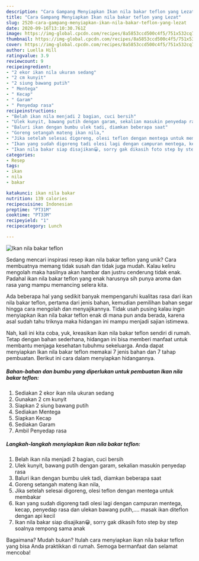 ```yaml
---
description: "Cara Gampang Menyiapkan Ikan nila bakar teflon yang Lezat"
title: "Cara Gampang Menyiapkan Ikan nila bakar teflon yang Lezat"
slug: 2520-cara-gampang-menyiapkan-ikan-nila-bakar-teflon-yang-lezat
date: 2020-09-16T13:10:30.761Z
image: https://img-global.cpcdn.com/recipes/8a5853ccd500c4f5/751x532cq70/ikan-nila-bakar-teflon-foto-resep-utama.jpg
thumbnail: https://img-global.cpcdn.com/recipes/8a5853ccd500c4f5/751x532cq70/ikan-nila-bakar-teflon-foto-resep-utama.jpg
cover: https://img-global.cpcdn.com/recipes/8a5853ccd500c4f5/751x532cq70/ikan-nila-bakar-teflon-foto-resep-utama.jpg
author: Luella Hill
ratingvalue: 3.9
reviewcount: 9
recipeingredient:
- "2 ekor ikan nila ukuran sedang"
- "2 cm kunyit"
- "2 siung bawang putih"
- " Mentega"
- " Kecap"
- " Garam"
- " Penyedap rasa"
recipeinstructions:
- "Belah ikan nila menjadi 2 bagian, cuci bersih"
- "Ulek kunyit, bawang putih dengan garam, sekalian masukin penyedap rasa"
- "Baluri ikan dengan bumbu ulek tadi, diamkan beberapa saat"
- "Goreng setangah mateng ikan nila,"
- "Jika setelah selesai digoreng, olesi teflon dengan mentega untuk membakar"
- "Ikan yang sudah digoreng tadi olesi lagi dengan campuran mentega, kecap, penyedap rasa dan ulekan bawang putih,.... masak ikan diteflon dengan api kecil"
- "Ikan nila bakar siap disajikan😀, sorry gak dikasih foto step by step soalnya rempong sama anak"
categories:
- Resep
tags:
- ikan
- nila
- bakar

katakunci: ikan nila bakar 
nutrition: 139 calories
recipecuisine: Indonesian
preptime: "PT31M"
cooktime: "PT33M"
recipeyield: "1"
recipecategory: Lunch

---
```



![Ikan nila bakar teflon](https://img-global.cpcdn.com/recipes/8a5853ccd500c4f5/751x532cq70/ikan-nila-bakar-teflon-foto-resep-utama.jpg)

Sedang mencari inspirasi resep ikan nila bakar teflon yang unik? Cara membuatnya memang tidak susah dan tidak juga mudah. Kalau keliru mengolah maka hasilnya akan hambar dan justru cenderung tidak enak. Padahal ikan nila bakar teflon yang enak harusnya sih punya aroma dan rasa yang mampu memancing selera kita.



Ada beberapa hal yang sedikit banyak mempengaruhi kualitas rasa dari ikan nila bakar teflon, pertama dari jenis bahan, kemudian pemilihan bahan segar hingga cara mengolah dan menyajikannya. Tidak usah pusing kalau ingin menyiapkan ikan nila bakar teflon enak di mana pun anda berada, karena asal sudah tahu triknya maka hidangan ini mampu menjadi sajian istimewa.


Nah, kali ini kita coba, yuk, kreasikan ikan nila bakar teflon sendiri di rumah. Tetap dengan bahan sederhana, hidangan ini bisa memberi manfaat untuk membantu menjaga kesehatan tubuhmu sekeluarga. Anda dapat menyiapkan Ikan nila bakar teflon memakai 7 jenis bahan dan 7 tahap pembuatan. Berikut ini cara dalam menyiapkan hidangannya.

<!--inarticleads1-->

##### Bahan-bahan dan bumbu yang diperlukan untuk pembuatan Ikan nila bakar teflon:

1. Sediakan 2 ekor ikan nila ukuran sedang
1. Gunakan 2 cm kunyit
1. Siapkan 2 siung bawang putih
1. Sediakan  Mentega
1. Siapkan  Kecap
1. Sediakan  Garam
1. Ambil  Penyedap rasa




<!--inarticleads2-->

##### Langkah-langkah menyiapkan Ikan nila bakar teflon:

1. Belah ikan nila menjadi 2 bagian, cuci bersih
1. Ulek kunyit, bawang putih dengan garam, sekalian masukin penyedap rasa
1. Baluri ikan dengan bumbu ulek tadi, diamkan beberapa saat
1. Goreng setangah mateng ikan nila,
1. Jika setelah selesai digoreng, olesi teflon dengan mentega untuk membakar
1. Ikan yang sudah digoreng tadi olesi lagi dengan campuran mentega, kecap, penyedap rasa dan ulekan bawang putih,.... masak ikan diteflon dengan api kecil
1. Ikan nila bakar siap disajikan😀, sorry gak dikasih foto step by step soalnya rempong sama anak




Bagaimana? Mudah bukan? Itulah cara menyiapkan ikan nila bakar teflon yang bisa Anda praktikkan di rumah. Semoga bermanfaat dan selamat mencoba!
